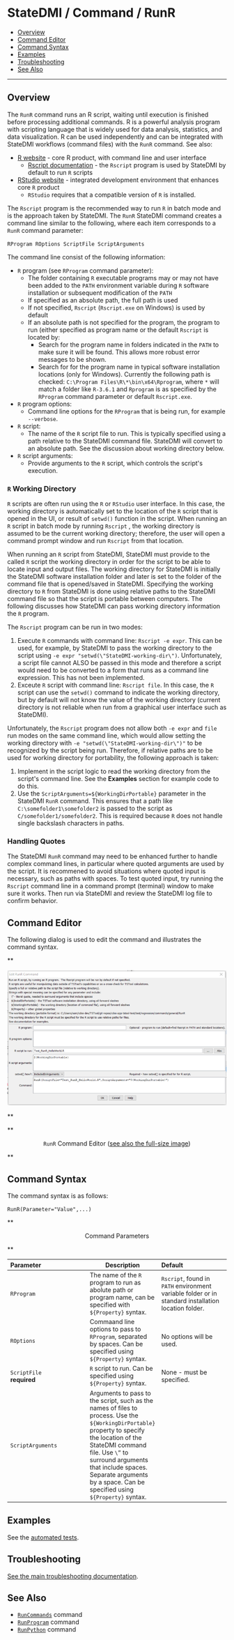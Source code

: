 # StateDMI / Command / RunR #

*   [Overview](#overview)
*   [Command Editor](#command-editor)
*   [Command Syntax](#command-syntax)
*   [Examples](#examples)
*   [Troubleshooting](#troubleshooting)
*   [See Also](#see-also)

-------------------------

## Overview ##

The `RunR` command runs an R script, waiting until execution is finished before processing additional commands.
R is a powerful analysis program with scripting language that is widely used for data analysis, statistics,
and data visualization.
R can be used independently and can be integrated with StateDMI workflows (command files) with the `RunR` command.
See also:

*   [R website](https://www.r-project.org/) - core R product, with command line and user interface
    +   [Rscript documentation](https://www.rdocumentation.org/packages/utils/versions/3.6.1/topics/Rscript) - the
    `Rscript` program is used by StateDMI by default to run `R` scripts
*   [RStudio website](https://rstudio.com) - integrated development environment that enhances core `R` product
    +   `RStudio` requires that a compatible version of `R` is installed.

The `Rscript` program is the recommended way to run `R` in batch mode and is the approach taken by StateDMI.
The `RunR` StateDMI command creates a command line similar to the following,
where each item corresponds to a `RunR` command parameter:

```
RProgram ROptions ScriptFile ScriptArguments
```

The command line consist of the following information:

*   `R` program (see `RProgram` command parameter):
    +   The folder containing `R` executable programs may or may not have been added to the `PATH`
        environment variable during `R` software installation or subsequent modification of the `PATH`
    +   If specified as an absolute path, the full path is used
    +   If not specified, `Rscript` (`Rscript.exe` on Windows) is used by default 
    +   If an absolute path is not specified for the program, the program to run (either specified as
        program name or the default `Rscript` is located by:
        -   Search for the program name in folders indicated in the `PATH` to make sure it will be found.
            This allows more robust error messages to be shown.
        -   Search for for the program name in typical software installation locations (only for Windows).
            Currently the following path is checked:  `C:\Program Files\R\*\bin\x64\Rprogram`,
            where `*` will match a folder like `R-3.6.1` and `Rprogram` is as specified
            by the `RProgram` command parameter or default `Rscript.exe`.
*   `R` program options:
    +   Command line options for the `RProgram` that is being run, for example `--verbose`.
*   `R` script:
    +   The name of the `R` script file to run.  This is typically specified using a path relative
        to the StateDMI command file.  StateDMI will convert to an absolute path.
        See the discussion about working directory below.
*   `R` script arguments:
    +   Provide arguments to the `R` script, which controls the script's execution.

### `R` Working Directory ###

`R` scripts are often run using the `R` or `RStudio` user interface.
In this case, the working directory is automatically set to the location of the `R` script
that is opened in the UI, or result of `setwd()` function in the script.
When running an `R` script in batch mode by running `Rscript` ,
the working directory is assumed to be the current
working directory; therefore, the user will open a command prompt window and run
`Rscript` from that location.

When running an `R` script from StateDMI, StateDMI must provide to the called `R` script
the working directory in order for the script to be able to locate input and output files.
The working directory for StateDMI is initially the StateDMI software installation folder and
later is set to the folder of the command file that is opened/saved in StateDMI.
Specifying the working directory to `R` from StateDMI is done using relative paths
to the StateDMI command file so that the script is portable between computers.
The following discusses how StateDMI can pass working directory information the `R` program.

The `Rscript` program can be run in two modes:

1.  Execute `R` commands with command line:  `Rscript -e expr`.  This can be used, for example,
    by StateDMI to pass the working directory to the script using `-e expr "setwd(\"StateDMI-working-dir\")`.
    Unfortunately, a script file cannot ALSO be passed in this mode and therefore
    a script would need to be converted to a form that runs as a command line expression.
    This has not been implemented.
2.  Exceute `R` script with command line:  `Rscript file`.
    In this case, the `R` script can use the `setwd()` command to indicate the working directory,
    but by default will not know the value of the working directory (current directory is not
    reliable when run from a graphical user interface such as StateDMI).

Unfortunately, the `Rscript` program does not allow both `-e expr` and `file` run modes on the
same command line, which would allow setting the working directory with `-e "setwd(\"StateDMI-working-dir\")"` to be
recognized by the script being run.  Therefore, if relative paths are to be used for working directory for
portability, the following approach is taken:

1.  Implement in the script logic to read the working directory from the script's command line.
    See the **Examples** section for example code to do this.
2.  Use the `ScriptArguments=${WorkingDirPortable}` parameter in the StateDMI `RunR` command.
    This ensures that a path like `C:\somefolder1\somefolder2` is passed to the script as `C/somefolder1/somefolder2`.
    This is required because `R` does not handle single backslash characters in paths.

### Handling Quotes ###

The StateDMI `RunR` command may need to be enhanced further to handle complex command lines,
in particular where quoted arguments are used by the script.
It is recommened to avoid situations where quoted input is necessary,
such as paths with spaces.
To test quoted input, try running the `Rscript` command line in a command prompt (terminal)
window to make sure it works.  Then run via StateDMI and review the StateDMI log file to confirm behavior.

## Command Editor ##

The following dialog is used to edit the command and illustrates the command syntax.

**<p style="text-align: center;">
![RunR command editor](RunR.png)
</p>**

**<p style="text-align: center;">
`RunR` Command Editor (<a href="../RunR.png">see also the full-size image</a>)
</p>**

## Command Syntax ##

The command syntax is as follows:

```text
RunR(Parameter="Value",...)
```
**<p style="text-align: center;">
Command Parameters
</p>**

| **Parameter**&nbsp;&nbsp;&nbsp;&nbsp;&nbsp;&nbsp;&nbsp;&nbsp;&nbsp;&nbsp;&nbsp;&nbsp;&nbsp;&nbsp;&nbsp;&nbsp;&nbsp;&nbsp;&nbsp;&nbsp;&nbsp;&nbsp;&nbsp;&nbsp;&nbsp;&nbsp; | **Description** | **Default**&nbsp;&nbsp;&nbsp;&nbsp;&nbsp;&nbsp;&nbsp;&nbsp;&nbsp;&nbsp;&nbsp;&nbsp;&nbsp;&nbsp;&nbsp;&nbsp;&nbsp;&nbsp;&nbsp;&nbsp;&nbsp;&nbsp;&nbsp;&nbsp;&nbsp; |
| --------------|-----------------|----------------- |
|`RProgram`<br>|The name of the `R` program to run as abolute path or program name, can be specified with `${Property}` syntax.|`Rscript`, found in `PATH` environment variable folder or in standard installation location folder. |
|`ROptions`|Commaand line options to pass to `RProgram`, separated by spaces.  Can be specified using `${Property}` syntax.|No options will be used.|
|`ScriptFile`<br>**required**|`R` script to run.  Can be specified using `${Property}` syntax.|None - must be specified.|
|`ScriptArguments`|Arguments to pass to the script, such as the names of files to process.  Use the `${WorkingDirPortable}` property to specify the location of the StateDMI command file.  Use `\”` to surround arguments that include spaces.  Separate arguments by a space.  Can be specified using `${Property}` syntax.||

## Examples ##

See the [automated tests](https://github.com/OpenCDSS/cdss-app-statedmi-test/tree/master/test/regression/commands/general/RunR).

## Troubleshooting ##

[See the main troubleshooting documentation](../../troubleshooting/troubleshooting.md).

## See Also ##

*   [`RunCommands`](../RunCommands/RunCommands.md) command
*   [`RunProgram`](../RunProgram/RunProgram.md) command
*   [`RunPython`](../RunPython/RunPython.md) command
